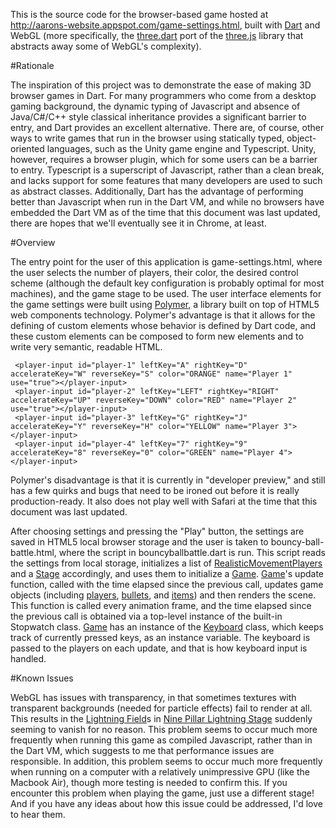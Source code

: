 This is the source code for the browser-based game hosted at http://aarons-website.appspot.com/game-settings.html, built with [Dart](https://www.dartlang.org/) and WebGL (more specifically, the [three.dart](https://github.com/threeDart/three.dart) port of the [three.js](http://www.threejs.org) library that abstracts away some of WebGL's complexity).

#Rationale

The inspiration of this project was to demonstrate the ease of making 3D browser games in Dart. For many programmers who come from a desktop gaming background, the dynamic typing of Javascript and absence of Java/C#/C++ style classical inheritance provides a significant barrier to entry, and Dart provides an excellent alternative. There are, of course, other ways to write games that run in the browser using statically typed, object-oriented languages, such as the Unity game engine and Typescript. Unity, however, requires a browser plugin, which for some users can be a barrier to entry. Typescript is a superscript of Javascript, rather than a clean break, and lacks support for some features that many developers are used to such as abstract classes. Additionally, Dart has the advantage of performing better than Javascript when run in the Dart VM, and while no browsers have embedded the Dart VM as of the time that this document was last updated, there are hopes that we'll eventually see it in Chrome, at least.

#Overview

The entry point for the user of this application is game-settings.html, where the user selects the number of players, their color, the desired control scheme (although the default key configuration is probably optimal for most machines), and the game stage to be used. The user interface elements for the game settings were built using [Polymer](http://www.polymer-project.org/), a library built on top of HTML5 web components technology. Polymer's advantage is that it allows for the defining of custom elements whose behavior is defined by Dart code, and these custom elements can be composed to form new elements and to write very semantic, readable HTML.

```
 <player-input id="player-1" leftKey="A" rightKey="D" accelerateKey="W" reverseKey="S" color="ORANGE" name="Player 1" use="true"></player-input>
 <player-input id="player-2" leftKey="LEFT" rightKey="RIGHT" accelerateKey="UP" reverseKey="DOWN" color="RED" name="Player 2" use="true"></player-input>
 <player-input id="player-3" leftKey="G" rightKey="J" accelerateKey="Y" reverseKey="H" color="YELLOW" name="Player 3"></player-input>
 <player-input id="player-4" leftKey="7" rightKey="9" accelerateKey="8" reverseKey="0" color="GREEN" name="Player 4"></player-input>
```

Polymer's disadvantage is that it is currently in "developer preview," and still has a few quirks and bugs that need to be ironed out before it is really production-ready. It also does not play well with Safari at the time that this document was last updated.

After choosing settings and pressing the "Play" button, the settings are saved in HTML5 local browser storage and the user is taken to bouncy-ball-battle.html, where the script in bouncyballbattle.dart is run. This script reads the settings from local storage, initializes a list of [RealisticMovementPlayers](web/player.dart) and a [Stage](web/stage.dart) accordingly, and uses them to initialize a [Game](web/game.dart). [Game](web/game.dart)'s update function, called with the time elapsed since the previous call, updates game objects (including [players](web/player.dart), [bullets](web/player.dart), and [items](web/item.dart)) and then renders the scene. This function is called every animation frame, and the time elapsed since the previous call is obtained via a top-level instance of the built-in Stopwatch class. [Game](web/game.dart) has an instance of the [Keyboard](web/keyboard.dart) class, which keeps track of currently pressed keys, as an instance variable. The keyboard is passed to the players on each update, and that is how keyboard input is handled.

#Known Issues

WebGL has issues with transparency, in that sometimes textures with transparent backgrounds (needed for particle effects) fail to render at all. This results in the [Lightning Field](web/obstacles.dart)s in [Nine Pillar Lightning Stage](web/nine_pillar_stage.dart) suddenly seeming to vanish for no reason. This problem seems to occur much more frequently when running this game as compiled Javascript, rather than in the Dart VM, which suggests to me that performance issues are responsible. In addition, this problem seems to occur much more frequently when running on a computer with a relatively unimpressive GPU (like the Macbook Air), though more testing is needed to confirm this. If you encounter this problem when playing the game, just use a different stage! And if you have any ideas about how this issue could be addressed, I'd love to hear them.